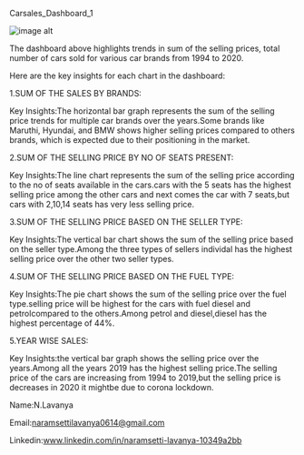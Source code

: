 Carsales_Dashboard_1

![image alt](https://github.com/user-attachments/assets/42579120-52c1-4162-a225-c05245143f21)

The dashboard above highlights trends in sum of the selling prices, total number of cars sold for various car brands from 1994 to 2020.

Here are the key insights for each chart in the dashboard:

1.SUM OF THE SALES BY BRANDS:

Key Insights:The horizontal bar graph represents the sum of the selling price trends for multiple car brands over the years.Some brands like Maruthi, Hyundai, and BMW shows higher selling prices compared to others brands, which is expected due to their positioning in the market.

2.SUM OF THE SELLING PRICE BY NO OF SEATS PRESENT:

Key Insights:The line chart represents the sum of the selling price according to the no of seats available in the cars.cars with the 5 seats has the highest selling price among the other cars and next comes the car with 7 seats,but cars with 2,10,14 seats has very less selling price.

3.SUM OF THE SELLING PRICE BASED ON THE SELLER TYPE:

Key Insights:The vertical bar chart shows the sum of the selling price based on the seller type.Among the three types of sellers individal has the highest selling price over the other two seller types.

4.SUM OF THE SELLING PRICE BASED ON THE FUEL TYPE:

Key Insights:The pie chart shows the sum of the selling price over the fuel type.selling price will be highest for the cars with fuel diesel and petrolcompared to the others.Among petrol and diesel,diesel has the highest percentage of 44%.

5.YEAR WISE SALES:

Key Insights:the vertical bar graph shows the selling price over the years.Among all the years 2019 has the highest selling price.The selling price of the cars are increasing from 1994 to 2019,but the selling price is decreases in 2020 it mightbe due to corona lockdown.

Name:N.Lavanya

Email:naramsettilavanya0614@gmail.com

Linkedin:www.linkedin.com/in/naramsetti-lavanya-10349a2bb

